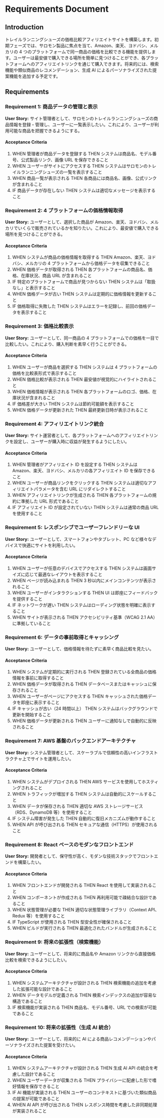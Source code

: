 # Requirements Document

## Introduction

トレイルランニングシューズの価格比較アフィリエイトサイトを構築します。初期フェーズでは、サロモン製品に焦点を当て、Amazon、楽天、ヨドバシ、メルカリの 4 つのプラットフォームで同一商品の価格を比較できる機能を提供します。ユーザーは最安値で購入できる場所を簡単に見つけることができ、各プラットフォームへのアフィリエイトリンクを通じて購入できます。将来的には、検索機能や類似商品のレコメンデーション、生成 AI によるパーソナライズされた提案機能を追加する予定です。

## Requirements

### Requirement 1: 商品データの管理と表示

**User Story:** サイト管理者として、サロモンのトレイルランニングシューズの商品情報を登録・管理し、ユーザーに一覧表示したい。これにより、ユーザーが利用可能な商品を把握できるようにする。

#### Acceptance Criteria

1. WHEN 管理者が商品データを登録する THEN システムは商品名、モデル番号、公式製品リンク、画像 URL を保存できること
2. WHEN ユーザーがサイトにアクセスする THEN システムはサロモンのトレイルランニングシューズの一覧を表示すること
3. WHEN 商品一覧が表示される THEN 各商品には商品名、画像、公式リンクが含まれること
4. IF 商品データが存在しない THEN システムは適切なメッセージを表示すること

### Requirement 2: 4 プラットフォームの価格情報取得

**User Story:** ユーザーとして、選択した商品が Amazon、楽天、ヨドバシ、メルカリでいくらで販売されているかを知りたい。これにより、最安値で購入できる場所を見つけることができる。

#### Acceptance Criteria

1. WHEN システムが商品の価格情報を取得する THEN Amazon、楽天、ヨドバシ、メルカリの 4 プラットフォームから価格データを収集できること
2. WHEN 価格データが取得される THEN 各プラットフォームの商品名、価格、在庫状況、商品 URL が含まれること
3. IF 特定のプラットフォームで商品が見つからない THEN システムは「取扱なし」と表示すること
4. WHEN 価格データが古い THEN システムは定期的に価格情報を更新すること
5. IF 価格取得に失敗した THEN システムはエラーを記録し、前回の価格データを表示すること

### Requirement 3: 価格比較表示

**User Story:** ユーザーとして、同一商品の 4 プラットフォームでの価格を一目で比較したい。これにより、購入判断を素早く行うことができる。

#### Acceptance Criteria

1. WHEN ユーザーが商品を選択する THEN システムは 4 プラットフォームの価格を比較表形式で表示すること
2. WHEN 価格比較が表示される THEN 最安値が視覚的にハイライトされること
3. WHEN 価格情報が表示される THEN 各プラットフォームのロゴ、価格、在庫状況が含まれること
4. IF 価格差が大きい THEN システムは節約可能額を表示すること
5. WHEN 価格データが更新された THEN 最終更新日時が表示されること

### Requirement 4: アフィリエイトリンク統合

**User Story:** サイト運営者として、各プラットフォームへのアフィリエイトリンクを設定し、ユーザーが購入時に収益が発生するようにしたい。

#### Acceptance Criteria

1. WHEN 管理者がアフィリエイト ID を設定する THEN システムは Amazon、楽天、ヨドバシ、メルカリの各アフィリエイト ID を保存できること
2. WHEN ユーザーが商品リンクをクリックする THEN システムは適切なアフィリエイトパラメータを含む URL にリダイレクトすること
3. WHEN アフィリエイトリンクが生成される THEN 各プラットフォームの規約に準拠した URL 形式であること
4. IF アフィリエイト ID が設定されていない THEN システムは通常の商品 URL を使用すること

### Requirement 5: レスポンシブでユーザーフレンドリーな UI

**User Story:** ユーザーとして、スマートフォンやタブレット、PC など様々なデバイスで快適にサイトを利用したい。

#### Acceptance Criteria

1. WHEN ユーザーが任意のデバイスでアクセスする THEN システムは画面サイズに応じて最適なレイアウトを表示すること
2. WHEN ページが読み込まれる THEN 3 秒以内にメインコンテンツが表示されること
3. WHEN ユーザーがインタラクションする THEN UI は即座にフィードバックを提供すること
4. IF ネットワークが遅い THEN システムはローディング状態を明確に表示すること
5. WHEN サイトが表示される THEN アクセシビリティ基準（WCAG 2.1 AA）に準拠していること

### Requirement 6: データの事前取得とキャッシング

**User Story:** ユーザーとして、価格情報を待たずに素早く商品比較を見たい。

#### Acceptance Criteria

1. WHEN システムが定期的に実行される THEN 登録されている全商品の価格情報を事前に取得すること
2. WHEN 価格データが取得される THEN データベースまたはキャッシュに保存されること
3. WHEN ユーザーがページにアクセスする THEN キャッシュされた価格データを即座に表示すること
4. IF キャッシュが古い（24 時間以上） THEN システムはバックグラウンドで更新を開始すること
5. WHEN 価格データが更新される THEN ユーザーに通知なしで自動的に反映されること

### Requirement 7: AWS 基盤のバックエンドアーキテクチャ

**User Story:** システム管理者として、スケーラブルで信頼性の高いインフラストラクチャ上でサイトを運用したい。

#### Acceptance Criteria

1. WHEN システムがデプロイされる THEN AWS サービスを使用してホスティングされること
2. WHEN トラフィックが増加する THEN システムは自動的にスケールすること
3. WHEN データが保存される THEN 適切な AWS ストレージサービス（RDS、DynamoDB 等）を使用すること
4. IF システム障害が発生した THEN 自動的に復旧メカニズムが動作すること
5. WHEN API が呼び出される THEN セキュアな通信（HTTPS）が使用されること

### Requirement 8: React ベースのモダンなフロントエンド

**User Story:** 開発者として、保守性が高く、モダンな技術スタックでフロントエンドを構築したい。

#### Acceptance Criteria

1. WHEN フロントエンドが開発される THEN React を使用して実装されること
2. WHEN コンポーネントが作成される THEN 再利用可能で疎結合な設計であること
3. WHEN 状態管理が必要な THEN 適切な状態管理ライブラリ（Context API、Redux 等）を使用すること
4. IF TypeScript が使用される THEN 型安全性が確保されること
5. WHEN ビルドが実行される THEN 最適化されたバンドルが生成されること

### Requirement 9: 将来の拡張性（検索機能）

**User Story:** ユーザーとして、将来的に商品名や Amazon リンクから直接価格比較を検索できるようにしたい。

#### Acceptance Criteria

1. WHEN システムアーキテクチャが設計される THEN 検索機能の追加を考慮した拡張可能な設計であること
2. WHEN データモデルが定義される THEN 検索インデックスの追加が容易な構造であること
3. IF 検索機能が実装される THEN 商品名、モデル番号、URL での検索が可能であること

### Requirement 10: 将来の拡張性（生成 AI 統合）

**User Story:** ユーザーとして、将来的に AI による商品レコメンデーションやパーソナライズされた提案を受けたい。

#### Acceptance Criteria

1. WHEN システムアーキテクチャが設計される THEN 生成 AI API の統合を考慮した設計であること
2. WHEN ユーザーデータが収集される THEN プライバシーに配慮した形で嗜好情報を保存できること
3. IF AI 機能が実装される THEN ユーザーのコンテキストに基づいた類似商品の提案が可能であること
4. WHEN AI API が呼び出される THEN レスポンス時間を考慮した非同期処理が実装されること
